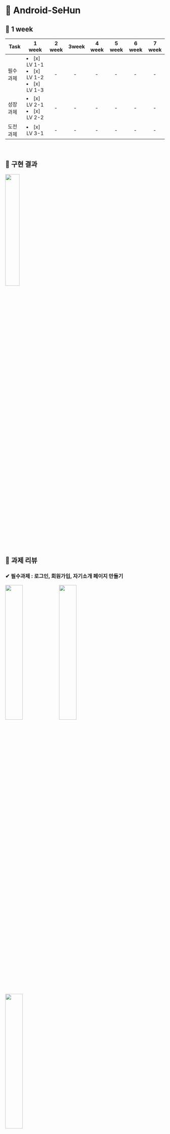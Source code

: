 # &#128154; Android-SeHun

## &#128204; 1 week

| Task           |1 week|2 week|3week|4 week|5 week|6 week|7 week|
|----------------|---------------|---------------|----------------|-----------|-----------|-----------|-----------|
| 필수 과제 | <li> [x] LV 1-1</li><li> [x] LV 1-2</li><li> [x] LV 1-3 |　-|　-|　-|　-|　-|　-|
| 성장 과제 | <li> [x] LV 2-1</li><li> [x] LV 2-2 |　-|　-|　-|　-|　-|　-|
| 도전 과제 | <li> [x] LV 3-1</li> |　-|　-|　-|　-|　-|　-|

<br/>

## &#128204; 구현 결과

<img src="https://user-images.githubusercontent.com/81347125/164276484-398e7dd2-a414-46dc-b4f5-8d4139234367.gif" width="30%"> 
<br/>

## &#128204; 과제 리뷰

### &#10004; 필수과제 : 로그인, 회원가입, 자기소개 페이지 만들기

<img src="https://user-images.githubusercontent.com/81347125/164273755-3fdae97f-48f9-493c-a734-a2c2a08f1aad.jpg" width = "33%"> <img src="https://user-images.githubusercontent.com/81347125/164275877-09af936b-fb05-45b4-989d-484f41271725.jpg" width = "33%"> <img src="https://user-images.githubusercontent.com/81347125/164275892-ea6f48d3-448b-49ba-9e08-f8e01043bec9.jpg" width="33%">
<br>

#### 1. SignInActivity, SignUpActivity TextView 분기처리

> SignInActivity, SignUpActivity

 ``` kotlin
 val etId = etSigninId.text.toString()
 val etPw = etSigninPw.text.toString()

 if (etId.isEmpty() || etPw.isEmpty()) {
     shortToast("로그인 실패")
 } else {
     shortToast("${etId}님 환영합니다")
 }
 ```

 ``` kotlin
 val etName = etSignupName.text.toString()
 val etId = etSignupId.text.toString()
 val etPw = etSignupPw.text.toString()

 if (etId.isEmpty() || etPw.isEmpty() || etName.isEmpty()) {
     shortToast("입력되지 않은 정보가 있습니다")
 } else {
     shortToast("회원가입이 완료되었습니다") 
 }
 ```

#### 2. 토스트 메시지 출력

> util 추가

 ``` kotlin
 fun Context.shortToast(message: String) {
    Toast.makeText(this, message, Toast.LENGTH_SHORT).show()
 }
 ```

 ``` kotlin
 shortToast("로그인 실패")
 ```

#### 3. EditTextView 입력 내용 숨기기

 ``` kotlin
 android:inputType="textPersonName"
 ```

#### 4. EditTextView 미리보기

 ``` kotlin
 android:hint="@string/et_signin_id"
 ```

#### 5. 버튼 이벤트 처리

> SignInActivity, SignUpActivity

 ``` kotlin
 btnSigninLogin.setOnClickListener {
     startActivity(Intent(this@SignInActivity, HomeActivity::class.java))
 }
 ```

 ``` kotlin
 btnSignUpLogin.setOnClickListener {
     finish()
 }
 ```

#### 6. 자기소개 페이지 만들기

 <img src="https://user-images.githubusercontent.com/81347125/167310597-b3136478-edf6-4a5a-9500-9262c5ccadf9.png" width = "20%">
 
---

### &#10004; 성장과제 : 화면이동 + @, 사진 1:1 비율 및 스크롤 구현

<img src="https://user-images.githubusercontent.com/81347125/164283543-546238d9-593a-44f3-81b8-27174ba3d30c.jpg" width = "45%"> <img src="https://user-images.githubusercontent.com/81347125/164283553-a906587e-8c60-4fb1-bd25-bd767869635f.jpg" width = "45%"> 
<br>

#### 1. 회원가입 성공 시, 입력했던 아이디 및 패스워드 로그인 뷰로 이동(registerForActivityResult)

> 1. SignInActivity에서 ActivityResult에 대한 콜백 등록 및 양방향 Launcher 생성

 ``` kotlin
 val resultLauncher =
     registerForActivityResult(ActivityResultContracts.StartActivityForResult()) { result ->
         if (result.resultCode == Activity.RESULT_OK) {
             val myData: Intent? = result.data
             ...
         }
     }
 ```

> 2. 위에 생성한 런처의 인자로 Intent를 담아, SignUpActivity 실행

 ``` kotlin
 btnSigninSignup.setOnClickListener {
     resultLauncher.launch(Intent(this@SignInActivity, SignUpActivity::class.java))
 }
 ```

> 3. SignUpActivity에서 putExtra를 통해 변수에 아이디 및 비밀번호 값을 담고, SignUpActivity를 종료시킴

 ``` kotlin
 btnSignupDone.setOnClickListener {
     val etName = etSignupName.text.toString()
     val etId = etSignupId.text.toString()
     val etPw = etSignupPw.text.toString()

     fun passingIntent() {
         val intent = Intent(this@SignUpActivity, SignInActivity::class.java)
         intent.putExtra("id", etId)
         intent.putExtra("pw", etPw)
         setResult(Activity.RESULT_OK, intent)
         finish()
     }
 }
  ```

> 4. SignInActivity로 돌아와, 콜백 확인 후, 해당 결과값을 TextView에 세팅

 ``` kotlin
 if (result.resultCode == Activity.RESULT_OK) {
     val myData: Intent? = result.data
     binding.etSigninId.setText(myData?.getStringExtra("id"))
     binding.etSigninPw.setText(myData?.getStringExtra("pw"))
 }
 ```

#### 2. 스크롤 뷰 구현

> HomeActivity.xml에 ScrollView 생성

  ``` kotlin
 <androidx.core.widget.NestedScrollView
      android:layout_width="match_parent"
      android:layout_height="match_parent"> 
      ...
 </androidx.core.widget.NestedScrollView>
  ```

#### 3. 이미지 비율 1:1 설정

> imageView 속성에 해당 코드 추가

 ``` kotlin
 app:layout_constraintDimensionRatio="1:1"
 ```

 
---

### &#10004; 도전과제 : DataBinding 및 MVVM 구현

<img src="https://user-images.githubusercontent.com/81347125/164284287-2224e365-c1ee-41a8-91c1-46770970ea4a.jpg" width = "45%"> <img src="https://user-images.githubusercontent.com/81347125/164284514-c3f22daf-7efe-46d2-8e56-44c50a24e244.jpg" width = "45%"> 
<br>

#### 1. DataBinding을 사용해 데이터 넣기

> 1. build.gradle 세팅

 ``` kotlin
 buildFeatures {
     dataBinding true
 }
 ```

> 2. 레이아웃 파일 수정, 루트를 layout으로 변경, data 태그 추가, variable 설정

 ``` kotlin
 <data>

     <variable
         name="home"
         type="com.example.sehun.feature.home.HomeData" />
 </data>
 ```

> 3. Data Class 생성

 ``` kotlin
 data class HomeData(
      ...
 )
 ```

> 4. 데이터 바인딩 설정

 ``` kotlin
 private lateinit var binding: ActivityHomeBinding

 override fun onCreate(savedInstanceState: Bundle?) {
     super.onCreate(savedInstanceState)
     binding = DataBindingUtil.setContentView(this, R.layout.activity_home)

     dataBinding()
 }
 ```

> 5. Data class 연결

 ``` kotlin
 private fun dataBinding() {
    binding.home = HomeData(
    ...
    )
 }
 ```

> 6. 뷰에서 데이터 넣기

 ``` kotlin
 android:text="@{home.name}"
 android:text="@{home.mbti}"
 ...
 ```

#### 2. DataBinding을 사용해 이미지 넣기

> 1. BindingAdapter object, 함수 구현

  ``` kotlin
  @JvmStatic
  @BindingAdapter("imgResId") // 사용하게 될 attribute
  fun setImageResId(imageview: ImageView, resId: Int) {
      imageview.setImageResource(resId)
  }
  ```

> 2. 뷰에서 이미지 넣기

 ``` kotlin
 app:imgResId="@{home.resid}"
 ```
 
---

## &#128204; 추가자료

#### 1. ViewBinding과 DataBinding 더 [알아보기](https://s2ehun.tistory.com/)

#### 2. registerForActivityResult 더 [알아보기](https://s2ehun.tistory.com/)

